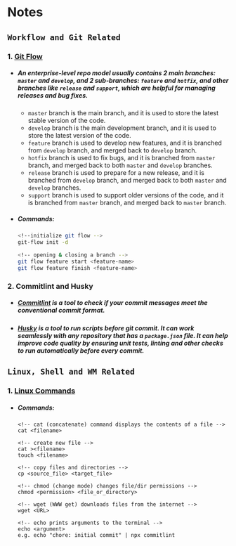 # Notes

## `Workflow and Git Related`

### 1. [Git Flow](https://nvie.com/posts/a-successful-git-branching-model/)

- ##### An enterprise-level repo model usually contains 2 main branches: `master` and `develop`, and 2 sub-branches: `feature` and `hotfix`, and other branches like `release` and `support`, which are helpful for managing releases and bug fixes.
  - `master` branch is the main branch, and it is used to store the latest stable version of the code.
  - `develop` branch is the main development branch, and it is used to store the latest version of the code.
  - `feature` branch is used to develop new features, and it is branched from `develop` branch, and merged back to `develop` branch.
  - `hotfix` branch is used to fix bugs, and it is branched from `master` branch, and merged back to both `master` and `develop` branches.
  - `release` branch is used to prepare for a new release, and it is branched from `develop` branch, and merged back to both `master` and `develop` branches.
  - `support` branch is used to support older versions of the code, and it is branched from `master` branch, and merged back to `master` branch.
- ##### Commands:
  ``` bash
  <!--initialize git flow -->
  git-flow init -d 

  <!-- opening & closing a branch -->
  git flow feature start <feature-name>
  git flow feature finish <feature-name>
  ```

### 2. Commitlint and Husky

- ##### [Commitlint](https://commitlint.js.org/#/) is a tool to check if your commit messages meet the conventional commit format.
- ##### [Husky](https://typicode.github.io/husky/#/) is a tool to run scripts before git commit. It can work seamlessly with any repository that has a `package.json` file. It can help improve code quality by ensuring unit tests, linting and other checks to run automatically before every commit. 


## `Linux, Shell and WM Related`

### 1. [Linux Commands](https://www.tutorialspoint.com/unix/unix-commands.htm)
 
- ##### Commands:
  ``` shell
  <!-- cat (concatenate) command displays the contents of a file -->
  cat <filename>

  <!-- create new file -->
  cat ><filename> 
  touch <filename>

  <!-- copy files and directories -->
  cp <source_file> <target_file>

  <!-- chmod (change mode) changes file/dir permissions -->
  chmod <permission> <file_or_directory>
  
  <!-- wget (WWW get) downloads files from the internet -->
  wget <URL>

  <!-- echo prints arguments to the terminal -->
  echo <argument>
  e.g. echo "chore: initial commit" | npx commitlint

  ```